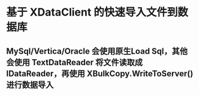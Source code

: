 ﻿

# 基于 XDataClient 的快速导入文件到数据库

## MySql/Vertica/Oracle 会使用原生Load Sql，其他会使用 TextDataReader 将文件读取成 IDataReader，再使用 XBulkCopy.WriteToServer() 进行数据导入